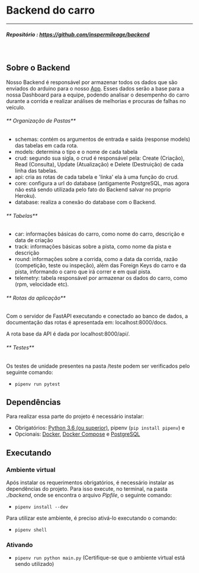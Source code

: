 # Backend do carro
<hr> 



##### **Repositório** : <https://github.com/inspermileage/backend>

<br>

## Sobre o Backend

Nosso Backend é responsável por armazenar todos os dados que são enviados do arduino para o nosso [App](/App).
Esses dados serão a base para a nossa Dashboard para a equipe, podendo analisar o desempenho do carro durante a corrida e realizar análises de melhorias e procuras de falhas no veículo. 

###### ** Organização de Pastas**


- schemas: contém os argumentos de entrada e saida (response models) das tabelas em cada rota.
- models: determina o tipo e o nome de cada tabela
- crud: segundo sua sigla, o crud é responsável pela: Create (Criação), Read (Consulta), Update (Atualização) e Delete (Destruição) de cada linha das tabelas.
- api: cria as rotas de cada tabela e 'linka' ela à uma função do crud.
- core: configura a url do database (antigamente PostgreSQL, mas agora não está sendo utilizada pelo fato do Backend salvar no proprio Heroku).
- database: realiza a conexão do database com o Backend.

###### ** Tabelas**

- car: informações básicas do carro, como nome do carro, descrição e data de criação
- track: informações básicas sobre a pista, como nome da pista e descrição
- round: informações sobre a corrida, como a data da corrida, razão (competição, teste ou inspeção), além das Foreign Keys do carro e da pista, informando o carro que irá correr e em qual pista.
- telemetry: tabela responsável por armazenar os dados do carro, como (rpm, velocidade etc).

###### ** Rotas da aplicação**
Com o servidor de FastAPI executando e conectado ao banco de dados, a documentação das rotas é apresentada em: localhost:8000/docs.

A rota base da API é dada por localhost:8000/api/.

###### ** Testes**
Os testes de unidade presentes na pasta /teste podem ser verificados pelo seguinte comando:

- `pipenv run pytest` 

## Dependências

Para realizar essa parte do projeto é necessário instalar:

- Obrigatórios: [Python 3.6 (ou superior)](https://www.python.org/downloads/), pipenv
 (`pip install pipenv`) e 
- Opcionais: [Docker](https://www.docker.com/products/docker-desktop), 
[Docker Compose](https://docs.docker.com/compose/install/) e [PostgreSQL](https://www.postgresql.org/download/)


## Executando

### Ambiente virtual
Após instalar os requerimentos obrigatórios, é necessário instalar as dependências do projeto. Para isso execute, no terminal, na pasta *./backend*, onde se 
encontra o arquivo *Pipfile*, o seguinte comando: 
- `pipenv install --dev`

Para utilizar este ambiente, é preciso ativá-lo executando o comando:
- `pipenv shell`

### Ativando
- `pipenv run python main.py` (Certifique-se que o ambiente virtual está sendo utilizado)